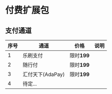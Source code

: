 # 付费扩展包

## 支付通道

| 序号 | 通道           | 价格        | 说明 |
|----|--------------|-----------|----|
| 1  | 乐刷支付         | 限时**199** |    |
| 2  | 随行付          | 限时**199** |    |
| 3  | 汇付天下(AdaPay) | 限时**199** |    |
| 4  | 待定...        |           |    |
